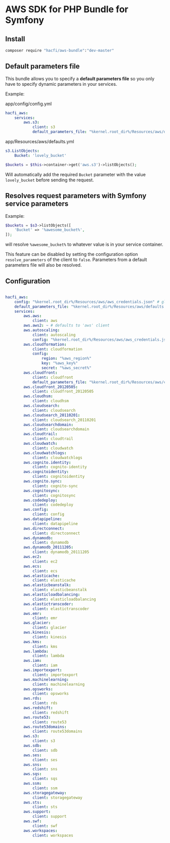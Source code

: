 # AWS SDK for PHP Bundle for Symfony


## Install


``` sh
composer require "hacfi/aws-bundle":"dev-master"
```

## Default parameters file

This bundle allows you to specify a **default parameters file** so you only have to specify dynamic parameters in your services.

Example:

app/config/config.yml

``` yml
hacfi_aws:
    services:
        aws.s3:
            client: s3
            default_parameters_file: "%kernel.root_dir%/Resources/aws/defaults.yml"
```

app/Resources/aws/defaults.yml
``` yml
s3.ListObjects:
    Bucket: 'lovely_bucket'
```

``` php
$buckets = $this->container->get('aws.s3')->listObjects();
```

Will automatically add the required `Bucket` parameter with the value `lovely_bucket` before sending the request.


## Resolves request parameters with Symfony service parameters

Example:

``` php
$buckets = $s3->listObjects([
    'Bucket' => '%awesome_bucket%',
]);
```

will resolve `%awesome_bucket%` to whatever value is in your service container.

This feature can be disabled by setting the configuration option `resolve_parameters` of the client to `false`. Parameters from a default parameters file will also be resolved.


## Configuration


``` yml

hacfi_aws:
    config: "%kernel.root_dir%/Resources/aws/aws_credentials.json" # global config - used if service doesn’t overwrite config
    default_parameters_file: "%kernel.root_dir%/Resources/aws/defaults.yml" # global default parameters file - used if service doesn’t overwrite default_parameters_file
    services:
        aws.aws:
            client: aws
        aws.aws2: ~ # defaults to 'aws' client
        aws.autoscaling:
            client: autoscaling
            config: "%kernel.root_dir%/Resources/aws/aws_credentials.json"
        aws.cloudformation:
            client: cloudformation
            config:
                region: "%aws_region%"
                key: "%aws_key%"
                secret: "%aws_secret%"
        aws.cloudfront:
            client: cloudfront
            default_parameters_file: "%kernel.root_dir%/Resources/aws/cloudfront.yml"
        aws.cloudfront_20120505:
            client: cloudfront_20120505
        aws.cloudhsm:
            client: cloudhsm
        aws.cloudsearch:
            client: cloudsearch
        aws.cloudsearch_20110201:
            client: cloudsearch_20110201
        aws.cloudsearchdomain:
            client: cloudsearchdomain
        aws.cloudtrail:
            client: cloudtrail
        aws.cloudwatch:
            client: cloudwatch
        aws.cloudwatchlogs:
            client: cloudwatchlogs
        aws.cognito.identity:
            client: cognito-identity
        aws.cognitoidentity:
            client: cognitoidentity
        aws.cognito.sync:
            client: cognito-sync
        aws.cognitosync:
            client: cognitosync
        aws.codedeploy:
            client: codedeploy
        aws.config:
            client: config
        aws.datapipeline:
            client: datapipeline
        aws.directconnect:
            client: directconnect
        aws.dynamodb:
            client: dynamodb
        aws.dynamodb_20111205:
            client: dynamodb_20111205
        aws.ec2:
            client: ec2
        aws.ecs:
            client: ecs
        aws.elasticache:
            client: elasticache
        aws.elasticbeanstalk:
            client: elasticbeanstalk
        aws.elasticloadbalancing:
            client: elasticloadbalancing
        aws.elastictranscoder:
            client: elastictranscoder
        aws.emr:
            client: emr
        aws.glacier:
            client: glacier
        aws.kinesis:
            client: kinesis
        aws.kms:
            client: kms
        aws.lambda:
            client: lambda
        aws.iam:
            client: iam
        aws.importexport:
            client: importexport
        aws.machinelearning:
            client: machinelearning
        aws.opsworks:
            client: opsworks
        aws.rds:
            client: rds
        aws.redshift:
            client: redshift
        aws.route53:
            client: route53
        aws.route53domains:
            client: route53domains
        aws.s3:
            client: s3
        aws.sdb:
            client: sdb
        aws.ses:
            client: ses
        aws.sns:
            client: sns
        aws.sqs:
            client: sqs
        aws.ssm:
            client: ssm
        aws.storagegateway:
            client: storagegateway
        aws.sts:
            client: sts
        aws.support:
            client: support
        aws.swf:
            client: swf
        aws.workspaces:
            client: workspaces
```
